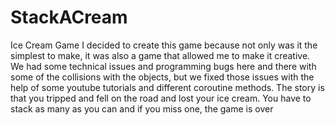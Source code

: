 # StackACream
Ice Cream Game
I decided to create this game because not only was it the simplest to make, it was also a game that allowed me to make it creative. We had
some technical issues and programming bugs here and there with some of the collisions with the objects, but we fixed those issues with the help of some youtube tutorials
and different coroutine methods. The story is that you tripped and fell on the road and lost your ice cream. You have to stack as many as you can and if you miss one, the
game is over
